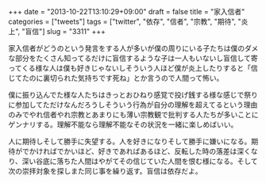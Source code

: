 +++
date = "2013-10-22T13:10:29+09:00"
draft = false
title = "家入信者"
categories = ["tweets"]
tags = ["twitter", "依存", "信者", "宗教", "期待", "炎上", "盲信"]
slug = "3311"
+++

家入信者がどうのという発言をする人が多いが僕の周りにいる子たちは僕のダメな部分をたくさん知ってるだけに盲信するような子は一人もいないし盲信して寄ってくる様な人は僕も好きじゃないしそういう人ほど僕が炎上したりすると「信じてたのに裏切られた気持ちです死ね」とか言うので人間って怖い。

僕に振り込んでた様な人たちはきっとおひねり感覚で投げ銭する様な感じで祭りに参加してただけなんだろうしそういう行為が自分の理解を超えてるという理由のみでやれ信者やれ宗教とあまりにも薄い宗教観で批判する人たちが多いことにゲンナリする。理解不能なら理解不能なその状況を一緒に楽しめばいい。

人に期待しそして勝手に失望する。人を好きになりそして勝手に嫌いになる。期待がでかければでかいほど、好きであればあるほど、反転した時の落差は深くなり、深い谷底に落ちた人間はやがてその信じていた人間を恨む様になる。そして次の崇拝対象を探しまた同じ事を繰り返す。盲信は依存だよ。
